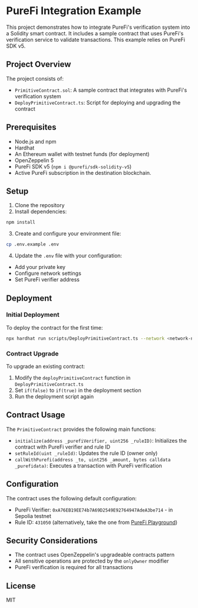 # PureFi Integration Example

This project demonstrates how to integrate PureFi's verification system into a Solidity smart contract. It includes a sample contract that uses PureFi's verification service to validate transactions. This example relies on PureFi SDK v5. 

## Project Overview

The project consists of:
- `PrimitiveContract.sol`: A sample contract that integrates with PureFi's verification system
- `DeployPrimitiveContract.ts`: Script for deploying and upgrading the contract

## Prerequisites

- Node.js and npm
- Hardhat
- An Ethereum wallet with testnet funds (for deployment)
- OpenZeppelin 5
- PureFi SDK v5 (`npm i @purefi/sdk-solidity-v5`)
- Active PureFi subscription in the destination blockchain.

## Setup

1. Clone the repository
2. Install dependencies:
```bash
npm install
```

3. Create and configure your environment file:
```bash
cp .env.example .env
```

4. Update the `.env` file with your configuration:
- Add your private key
- Configure network settings
- Set PureFi verifier address

## Deployment

### Initial Deployment
To deploy the contract for the first time:
```bash
npx hardhat run scripts/DeployPrimitiveContract.ts --network <network-name>
```

### Contract Upgrade
To upgrade an existing contract:
1. Modify the `deployPrimitiveContract` function in `DeployPrimitiveContract.ts`
2. Set `if(false)` to `if(true)` in the deployment section
3. Run the deployment script again

## Contract Usage

The `PrimitiveContract` provides the following main functions:

- `initialize(address _purefiVerifier, uint256 _ruleID)`: Initializes the contract with PureFi verifier and rule ID
- `setRuleId(uint _ruleId)`: Updates the rule ID (owner only)
- `callWithPurefi(address _to, uint256 _amount, bytes calldata _purefidata)`: Executes a transaction with PureFi verification


## Configuration

The contract uses the following default configuration:
- PureFi Verifier: `0xA76EB19EE74b7A69D2549E92764947AdeA3be714` - in Sepolia testnet
- Rule ID: `431050` (alternatively, take the one from [PureFi Playground](https://playground.purefi.io))

## Security Considerations

- The contract uses OpenZeppelin's upgradeable contracts pattern
- All sensitive operations are protected by the `onlyOwner` modifier
- PureFi verification is required for all transactions

## License
MIT
